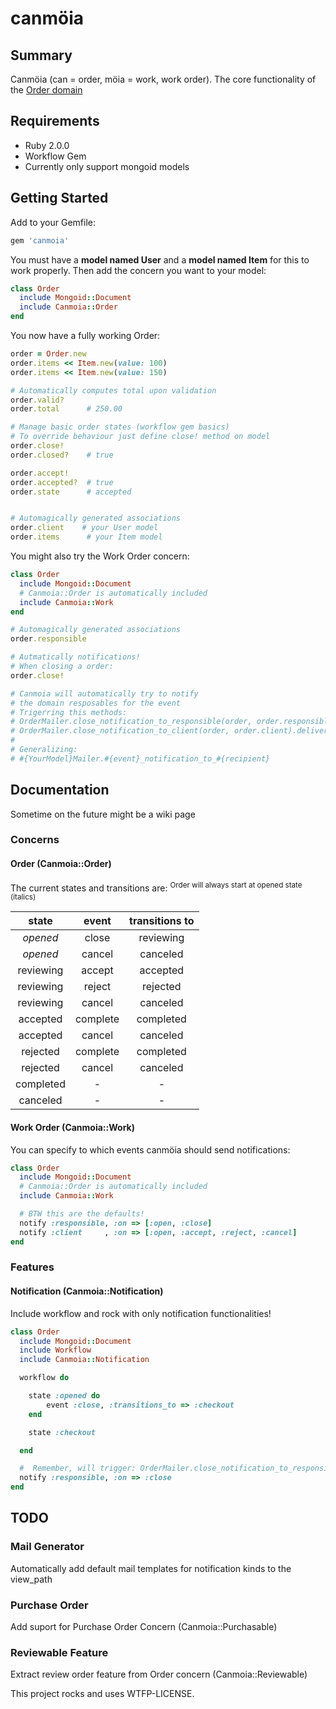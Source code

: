 
canmöia
=======

<!---

TODO Add badges of this services

[![Travis](https://api.travis-ci.org/indefinido/canmoia.png)](http://travis-ci.org/indefinido/canmoia)
[![Coverage Status](https://coveralls.io/repos/indefinido/canmoia/badge.png?branch=master)](https://coveralls.io/r/indefinido/canmoia)
[![Code Climate](https://codeclimate.com/github/indefinido/canmoia.png)](https://codeclimate.com/github/indefinido/canmoia)
![project status](http://stillmaintained.com/indefinido/canmoia.png)

-->

Summary
-------

Canmöia (can = order, möia = work, work order). The core functionality of the  [Order domain](http://en.wikipedia.org/wiki/Work_order)

Requirements
------------

  - Ruby 2.0.0
  - Workflow Gem
  - Currently only support mongoid models

Getting Started
---------------

Add to your Gemfile:

```ruby
gem 'canmoia'
```

You must have a **model named User** and a **model named Item** for this to
work properly. Then add the concern you want to your model:

```ruby
class Order
  include Mongoid::Document
  include Canmoia::Order
end
```


You now have a fully working Order:

```ruby
order = Order.new
order.items << Item.new(value: 100)
order.items << Item.new(value: 150)

# Automatically computes total upon validation
order.valid?
order.total      # 250.00

# Manage basic order states (workflow gem basics)
# To override behaviour just define close! method on model
order.close!
order.closed?    # true

order.accept!
order.accepted?  # true
order.state      # accepted


# Automagically generated associations
order.client    # your User model
order.items      # your Item model
```

You might also try the Work Order concern:

```ruby
class Order
  include Mongoid::Document
  # Canmoia::Order is automatically included
  include Canmoia::Work
end

# Automagically generated associations
order.responsible

# Autmatically notifications!
# When closing a order:
order.close!

# Canmoia will automatically try to notify
# the domain resposables for the event
# Trigerring this methods:
# OrderMailer.close_notification_to_responsible(order, order.responsible).deliver
# OrderMailer.close_notification_to_client(order, order.client).deliver
#
# Generalizing:
# #{YourModel}Mailer.#{event}_notification_to_#{recipient}

```

Documentation
-------------

Sometime on the future might be a wiki page

### Concerns
#### Order (Canmoia::Order)

The current states and transitions are:
<sup>Order will always start at opened state (italics)</sup>

| state       | event    | transitions to |
|:-----------:|:--------:|:--------------:|
| *opened*    | close    | reviewing      |
| *opened*    | cancel   | canceled       |
| reviewing   | accept   | accepted       |
| reviewing   | reject   | rejected       |
| reviewing   | cancel   | canceled       |
| accepted    | complete | completed      |
| accepted    | cancel   | canceled       |
| rejected    | complete | completed      |
| rejected    | cancel   | canceled       |
| completed   | -        | -              |
| canceled    | -        | -              |


#### Work Order (Canmoia::Work)


You can specify to which events canmöia should send notifications:

```ruby
class Order
  include Mongoid::Document
  # Canmoia::Order is automatically included
  include Canmoia::Work

  # BTW this are the defaults!
  notify :responsible, :on => [:open, :close]
  notify :client     , :on => [:open, :accept, :reject, :cancel]
end
```
### Features


#### Notification (Canmoia::Notification)
 Include workflow and rock with only notification functionalities!

```ruby
class Order
  include Mongoid::Document
  include Workflow
  include Canmoia::Notification

  workflow do

    state :opened do
        event :close, :transitions_to => :checkout
    end

    state :checkout

  end

  #  Remember, will trigger: OrderMailer.close_notification_to_responsible(order, order.responsible).deliver
  notify :responsible, :on => :close
end
```


TODO
----

### Mail Generator
Automatically add default mail templates for notification kinds to the view_path

### Purchase Order
Add suport for Purchase Order Concern    (Canmoia::Purchasable)

### Reviewable Feature
Extract review order feature from Order concern (Canmoia::Reviewable)





This project rocks and uses WTFP-LICENSE.
